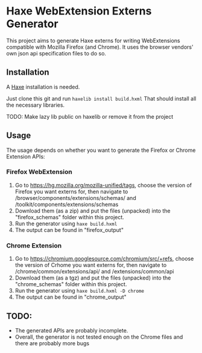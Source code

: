 # Haxe WebExtension Externs Generator

This project aims to generate Haxe externs for writing WebExtensions compatible with Mozilla Firefox (and Chrome).
It uses the browser vendors' own json api specification files to do so.

## Installation

A [Haxe](https://haxe.org) installation is needed.

Just clone this git and run `haxelib install build.hxml`
That should install all the necessary libraries.

TODO: Make lazy lib public on haxelib or remove it from the project

## Usage

The usage depends on whether you want to generate the Firefox or Chrome Extension APIs:

### Firefox WebExtension
1. Go to https://hg.mozilla.org/mozilla-unified/tags, choose the version of Firefox you want externs for, then navigate to /browser/components/extensions/schemas/ and /toolkit/components/extensions/schemas
2. Download them (as a zip) and put the files (unpacked) into the "firefox_schemas" folder within this project.
3. Run the generator using `haxe build.hxml`
4. The output can be found in "firefox_output"

### Chrome Extension
1. Go to https://chromium.googlesource.com/chromium/src/+refs, choose the version of Crhome you want externs for, then navigate to /chrome/common/extensions/api/ and /extensions/common/api
2. Download them (as a tgz) and put the files (unpacked) into the "chrome_schemas" folder within this project.
3. Run the generator using `haxe build.hxml -D chrome`
4. The output can be found in "chrome_output"

## TODO:
- The generated APIs are probably incomplete.
- Overall, the generator is not tested enough on the Chrome files and there are probably more bugs